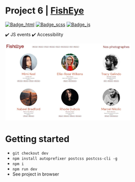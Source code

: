 # Project 6 | [FishEye](https://claire-lavigne.github.io/ClaireLavigne_6_09122020/)

[![Badge_html](https://img.shields.io/badge/Language-HTML5-blue)](https://img.shields.io)
[![Badge_scss](https://img.shields.io/badge/Language-SCSS-blue)](https://img.shields.io)
[![Badge_js](https://img.shields.io/badge/Language-JS-blue)](https://img.shields.io)  

:heavy_check_mark: JS events
:heavy_check_mark: Accessibility

<img src="https://github.com/Claire-Lavigne/repo-images/blob/main/FishEye.JPG" width="80%">

# Getting started
- `git checkout dev`
- `npm install autoprefixer postcss postcss-cli -g`
- `npm i`
- `npm run dev`
- See project in browser
